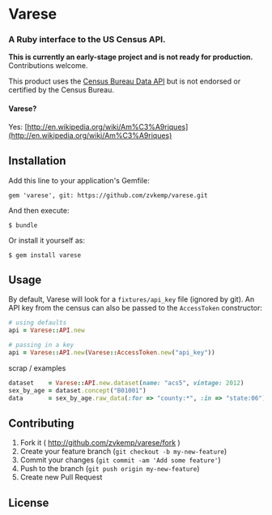 # Varese

### A Ruby interface to the US Census API.

**This is currently an early-stage project and is not ready for production.** Contributions welcome.

This product uses the [Census Bureau Data API](http://www.census.gov/developers/) but is not endorsed or certified by the Census Bureau.

#### Varese?

Yes: [http://en.wikipedia.org/wiki/Am%C3%A9riques](http://en.wikipedia.org/wiki/Am%C3%A9riques)

## Installation

Add this line to your application's Gemfile:

    gem 'varese', git: https://github.com/zvkemp/varese.git

And then execute:

    $ bundle

Or install it yourself as:

    $ gem install varese

## Usage

By default, Varese will look for a `fixtures/api_key` file (ignored by git). An API key from the census can also be
passed to the `AccessToken` constructor:

```ruby
# using defaults
api = Varese::API.new

# passing in a key
api = Varese::API.new(Varese::AccessToken.new("api_key"))
```


scrap / examples

```ruby
dataset    = Varese::API.new.dataset(name: "acs5", vintage: 2012)
sex_by_age = dataset.concept("B01001")
data       = sex_by_age.raw_data(:for => "county:*", :in => "state:06")
```



## Contributing

1. Fork it ( http://github.com/zvkemp/varese/fork )
2. Create your feature branch (`git checkout -b my-new-feature`)
3. Commit your changes (`git commit -am 'Add some feature'`)
4. Push to the branch (`git push origin my-new-feature`)
5. Create new Pull Request

## License
